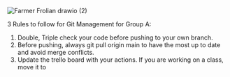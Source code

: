 ![Farmer Frolian drawio (2)](https://github.com/azhang777/FarmGroupA/assets/67079259/e520e573-1b50-4a22-8f0f-06e6b223b1f5)










3 Rules to follow for Git Management for Group A:

1. Double, Triple check your code before pushing to your own branch.
2. Before pushing, always git pull origin main to have the most up to date and avoid merge conflicts.
3. Update the trello board with your actions. If you are working on a class, move it to
